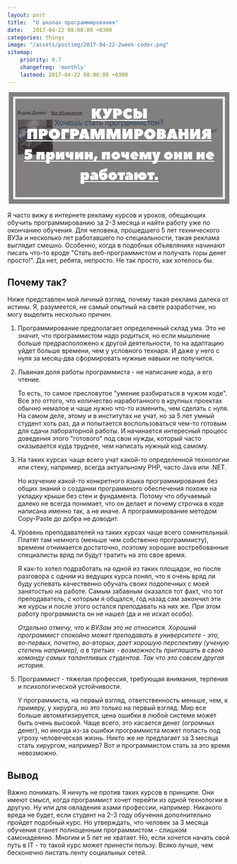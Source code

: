 ```yaml
---
layout: post
title:  "О школах программирования"
date:   2017-04-22 08:00:00 +0300
categories: things
image: "/assets/postimg/2017-04-22-2week-coder.png"
sitemap:
    priority: 0.7
    changefreq: 'monthly'
    lastmod: 2017-04-22 08:00:00 +0300
---
```

<div align="center">
    <img alt="Программист за 2 недели" src="/assets/postimg/2017-04-22-2week-coder.png" />
</div>

Я часто вижу в интернете рекламу курсов и уроков, обещающих обучить программированию за 2-3 месяца и найти работу уже по окончанию обучения.
Для человека, прошедшего 5 лет технического ВУЗа и несколько лет работавшего по специальности, такая реклама выглядит смешно. Особенно, когда в подобных объявляниях начинают писать что-то вроде "Стать веб-программистом и получать горы денег просто!". Да нет, ребята, непросто. Не так просто, как хотелось бы.

## Почему так?

Ниже представлен мой личный взгляд, почему такая реклама далека от истины. Я, разумеется, не самый опытный на свете разработчик, но могу выделить несколько причин.
<!-- more -->
1. Программирование предполагает определенный склад ума. Это не значит, что программистом надо родиться, но если мышление больше предрасположено к другой деятельности, то на адаптацию уйдет больше времени, чем у условного технаря. И даже у него с нуля за месяц-два сформировать нужные навыки не получится.

2. Львиная доля работы программиста - не написание кода, а его чтение.

   То есть, то самое пресловутое "умение разбираться в чужом коде". Все это оттого, что количество наработанного в крупных проектах обычно немалое и чаще нужно что-то изменить, чем сделать с нуля. На самом деле, этому и в институтах не учат, но за 5 лет умный студент хоть раз, да и попытается воспользоваться чем-то готовым для сдачи лабораторной работы. И начинается интересный процесс доведения этого "готового" под свои нужды, который часто оказывается куда труднее, чем написать нужный код самому.

3. На таких курсах чаще всего учат какой-то определенной технологии или стеку, например, всегда актуальному PHP, часто Java или .NET.

   Но изучение какой-то конкретного языка программирования без общих знаний о создании программного обеспечения похоже на укладку крыши без стен и фундамента. Потому что обучаемый далеко не всегда понимает, что он делает и почему строчка в коде написана именно так, а не иначе. А программирование методом Copy-Paste до добра не доводит.

4. Уровень преподавателей на таких курсах чаще всего сомнительный. Платят там немного (меньше чем собственно программисту), времени отнимается достаточно, поэтому хорошие востребованные специалисты вряд ли будут тратить на это свое время.

   Я как-то хотел подработать на одной из таких площадок, но после разговора с одним из ведущих курса понял, что я очень вряд ли буду успевать качественно обучать своих подопечных с моей занятостью на работе. Самым забавным оказался тот факт, что тот преподаватель, с которым я общался, год назад сам закончил эти же курсы и после этого остался преподавать на них же. При этом работу программиста он не нашел (да и не искал особо).

   _Отдельно отмечу, что к ВУЗам это не относится. Хороший программист спокойно может преподавать в университете - это, во-первых, почетно, во-вторых, дает хорошую перспективу (ученую степень например), а в третьих - возможность приглашать в свою команду самых талантливых студентов. Так что это совсем другая история_.

5. Программист - тяжелая профессия, требующая внимания, терпения и психологической устойчивости.

   У программиста, на первый взгляд, ответственность меньше, чем, к примеру, у хирурга, но это только на первый взгляд. Мир все больше автоматизируется, цена ошибки в любой системе может быть очень высокой. Чаще всего, это касается денег (огромных денег), но иногда из-за ошибки программиста может попасть под угрозу человеческая жизнь. Никто же не предлагает за 3 месяца стать хирургом, например? Вот и программистом стать за это время невозможно.

## Вывод

Важно понимать. Я ничуть не против таких курсов в принципе. Они имеют смысл, когда программист хочет перейти из одной технологии в другую. Ну или для овладения азами профессии, например. Никакого вреда не будет, если студент на 2-3 году обучения дополнительно пройдет подобный курс. Но утверждать, что человек за 3 месяца обучения станет полноценным программистом - слишком самонадеянно. Многим и 5 лет не хватает. Но, если хочется начать свой путь в IT - то такой курс может принести пользу. Всяко лучше, чем бесконечно листать ленту социальных сетей.


